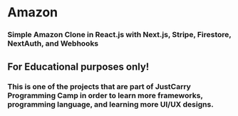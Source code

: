 # Amazon

### Simple Amazon Clone in React.js with Next.js, Stripe, Firestore, NextAuth, and Webhooks 


## For Educational purposes only!
### This is one of the projects that are part of JustCarry Programming Camp in order to learn more frameworks, programming language, and learning more UI/UX designs.
